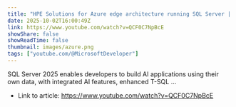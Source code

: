 ```yaml
---
title: "HPE Solutions for Azure edge architecture running SQL Server | Data Exposed"
date: 2025-10-02T16:00:49Z
link: https://www.youtube.com/watch?v=QCF0C7NpBcE
showShare: false
showReadTime: false
thumbnail: images/azure.png
tags: ["youtube.com/@MicrosoftDeveloper"]
---
```

SQL Server 2025 enables developers to build AI applications using their own data, with integrated AI features, enhanced T-SQL ...

- Link to article: https://www.youtube.com/watch?v=QCF0C7NpBcE